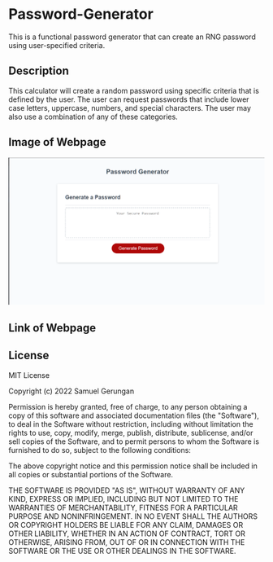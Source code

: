 # Password-Generator

This is a functional password generator that can create an RNG password using user-specified criteria.

## Description

This calculator will create a random password using specific criteria that is defined by the user. The user can request passwords that include lower case letters, uppercase, numbers, and special characters. The user may also use a combination of any of these categories.

## Image of Webpage

![Screenshot of the completed webpage](/assets/Password-Generator-Screenshot.png)

## Link of Webpage

## License

MIT License

Copyright (c) 2022 Samuel Gerungan

Permission is hereby granted, free of charge, to any person obtaining a copy of this software and associated documentation files (the "Software"), to deal in the Software without restriction, including without limitation the rights to use, copy, modify, merge, publish, distribute, sublicense, and/or sell copies of the Software, and to permit persons to whom the Software is furnished to do so, subject to the following conditions:

The above copyright notice and this permission notice shall be included in all copies or substantial portions of the Software.

THE SOFTWARE IS PROVIDED "AS IS", WITHOUT WARRANTY OF ANY KIND, EXPRESS OR IMPLIED, INCLUDING BUT NOT LIMITED TO THE WARRANTIES OF MERCHANTABILITY, FITNESS FOR A PARTICULAR PURPOSE AND NONINFRINGEMENT. IN NO EVENT SHALL THE AUTHORS OR COPYRIGHT HOLDERS BE LIABLE FOR ANY CLAIM, DAMAGES OR OTHER LIABILITY, WHETHER IN AN ACTION OF CONTRACT, TORT OR OTHERWISE, ARISING FROM, OUT OF OR IN CONNECTION WITH THE SOFTWARE OR THE USE OR OTHER DEALINGS IN THE SOFTWARE.
